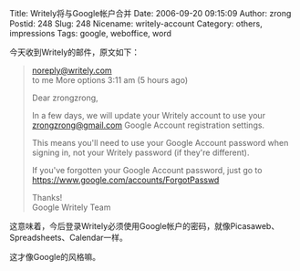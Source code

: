Title: Writely将与Google帐户合并
Date: 2006-09-20 09:15:09
Author: zrong
Postid: 248
Slug: 248
Nicename: writely-account
Category: others, impressions
Tags: google, weboffice, word

今天收到Writely的邮件，原文如下：

> noreply@writely.com  
>  to me More options 3:11 am (5 hours ago)
>
> Dear zrongzrong,
>
> In a few days, we will update your Writely account to use your
> zrongzrong@gmail.com Google Account registration settings.
>
> This means you'll need to use your Google Account password when
> signing in, not your Writely password (if they're different).
>
> If you've forgotten your Google Account password, just go to
> https://www.google.com/accounts/ForgotPasswd
>
> Thanks!  
>  Google Writely Team

这意味着，今后登录Writely必须使用Google帐户的密码，就像Picasaweb、Spreadsheets、Calendar一样。

这才像Google的风格嘛。

